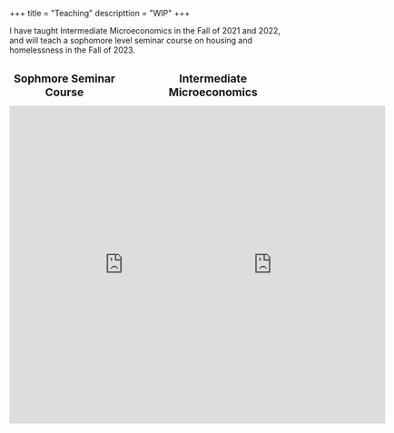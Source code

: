+++
title = "Teaching"
descripttion = "WIP"
+++


<style>
    .iframe-zoom {
        width: 800px;
        height: 600px;
        transform: scale(0.8);
        transform-origin: 0 0;
    }
    .iframe-container {
        display: flex;
        justify-content: space-between;
    }
    .iframe-container .iframe-zoom {
        width: 48%;
    }
    .iframe-title {
        font-size: 1.5rem;
        font-weight: bold;
        margin-bottom: 1rem;
        text-align: center;
    }
</style>

I have taught Intermediate Microeconomics in the Fall of 2021 and 2022, and will teach a sophomore level seminar course on housing and homelessness in the Fall of 2023.

<br>

<div class="iframe-container">
    <div class="iframe-zoom">
        <div class="iframe-title">Sophmore Seminar Course</div>
        <iframe src="https://pharringtonp19.github.io/housing-and-homelessness/" width="500" height="700" frameborder="0" scrolling="yes"></iframe>
    </div>
    <div class="iframe-zoom">
        <div class="iframe-title">Intermediate Microeconomics</div>
        <iframe src="https://pharringtonp19.github.io/mecon/" width="500" height="700"  frameborder="0" scrolling="yes"></iframe>
    </div>
</div>




<!-- <style>
    .iframe-zoom {
        width: 800px;
        height: 600px;
        transform: scale(0.8);
        transform-origin: 0 0;
        display: flex;
        justify-content: center;
    }
</style>


## **Economics Seminar on Housing and Homelessness**
<div class="iframe-zoom">
<iframe src="https://pharringtonp19.github.io/housing-and-homelessness/" width="500" height="500" frameborder="0" scrolling="yes"></iframe>
</div>


## **Intermediate Microeconomics** 

<div class="iframe-zoom">
<iframe src="https://pharringtonp19.github.io/mecon/" width="500" height="500" frameborder="0" scrolling="yes"></iframe>
</div> -->
